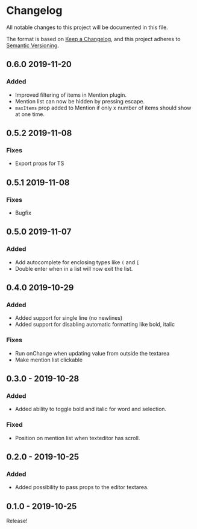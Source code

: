 # Changelog
All notable changes to this project will be documented in this file.

The format is based on [Keep a Changelog](https://keepachangelog.com/en/1.0.0/),
and this project adheres to [Semantic Versioning](https://semver.org/spec/v2.0.0.html).

## 0.6.0 2019-11-20
### Added
- Improved filtering of items in Mention plugin.
- Mention list can now be hidden by pressing escape.
- `maxItems` prop added to Mention if only x number of items should show at one time.

## 0.5.2 2019-11-08
### Fixes
- Export props for TS

## 0.5.1 2019-11-08
### Fixes
- Bugfix

## 0.5.0 2019-11-07
### Added
- Add autocomplete for enclosing types like `(` and `[`
- Double enter when in a list will now exit the list.

## 0.4.0 2019-10-29
### Added
- Added support for single line (no newlines)
- Added support for disabling automatic formatting like bold, italic

### Fixes
- Run onChange when updating value from outside the textarea
- Make mention list clickable

## 0.3.0 - 2019-10-28
### Added
- Added ability to toggle bold and italic for word and selection.

### Fixed
- Position on mention list when texteditor has scroll.

## 0.2.0 - 2019-10-25
### Added
- Added possibility to pass props to the editor textarea.

## 0.1.0 - 2019-10-25
Release!